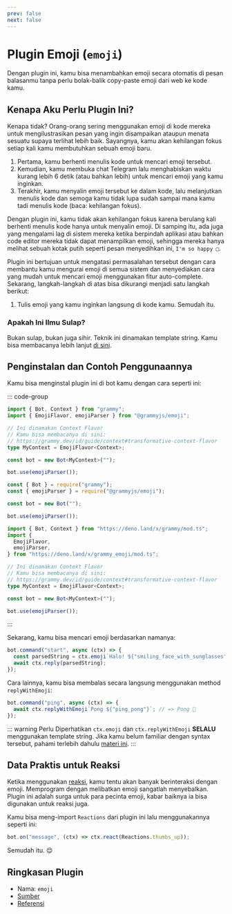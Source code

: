 ```yaml
---
prev: false
next: false
---
```


# Plugin Emoji (`emoji`)

Dengan plugin ini, kamu bisa menambahkan emoji secara otomatis di pesan
balasanmu tanpa perlu bolak-balik copy-paste emoji dari web ke kode kamu.

## Kenapa Aku Perlu Plugin Ini?

Kenapa tidak? Orang-orang sering menggunakan emoji di kode mereka untuk
mengilustrasikan pesan yang ingin disampaikan ataupun menata sesuatu supaya
terlihat lebih baik. Sayangnya, kamu akan kehilangan fokus setiap kali kamu
membutuhkan sebuah emoji baru.

1. Pertama, kamu berhenti menulis kode untuk mencari emoji tersebut.
2. Kemudian, kamu membuka chat Telegram lalu menghabiskan waktu kurang lebih 6
   detik (atau bahkan lebih) untuk mencari emoji yang kamu inginkan.
3. Terakhir, kamu menyalin emoji tersebut ke dalam kode, lalu melanjutkan
   menulis kode dan semoga kamu tidak lupa sudah sampai mana kamu tadi menulis
   kode (baca: kehilangan fokus).

Dengan plugin ini, kamu tidak akan kehilangan fokus karena berulang kali
berhenti menulis kode hanya untuk menyalin emoji. Di samping itu, ada juga yang
mengalami lag di sistem mereka ketika berpindah aplikasi atau bahkan code editor
mereka tidak dapat menampilkan emoji, sehingga mereka hanya melihat sebuah kotak
putih seperti pesan menyedihkan ini, `I'm so happy □`.

Plugin ini bertujuan untuk mengatasi permasalahan tersebut dengan cara membantu
kamu mengurai emoji di semua sistem dan menyediakan cara yang mudah untuk
mencari emoji menggunakan fitur auto-complete. Sekarang, langkah-langkah di atas
bisa dikurangi menjadi satu langkah berikut:

1. Tulis emoji yang kamu inginkan langsung di kode kamu. Semudah itu.

### Apakah Ini Ilmu Sulap?

Bukan sulap, bukan juga sihir. Teknik ini dinamakan template string. Kamu bisa
membacanya lebih lanjut
[di sini](https://developer.mozilla.org/en-US/docs/Web/JavaScript/Reference/Template_literals).

## Penginstalan dan Contoh Penggunaannya

Kamu bisa menginstal plugin ini di bot kamu dengan cara seperti ini:

::: code-group

```ts [TypeScript]
import { Bot, Context } from "grammy";
import { EmojiFlavor, emojiParser } from "@grammyjs/emoji";

// Ini dinamakan Context Flavor
// Kamu bisa membacanya di sini:
// https://grammy.dev/id/guide/context#transformative-context-flavor
type MyContext = EmojiFlavor<Context>;

const bot = new Bot<MyContext>("");

bot.use(emojiParser());
```

```js [JavaScript]
const { Bot } = require("grammy");
const { emojiParser } = require("@grammyjs/emoji");

const bot = new Bot("");

bot.use(emojiParser());
```

```ts [Deno]
import { Bot, Context } from "https://deno.land/x/grammy/mod.ts";
import {
  EmojiFlavor,
  emojiParser,
} from "https://deno.land/x/grammy_emoji/mod.ts";

// Ini dinamakan Context Flavor
// Kamu bisa membacanya di sini:
// https://grammy.dev/id/guide/context#transformative-context-flavor
type MyContext = EmojiFlavor<Context>;

const bot = new Bot<MyContext>("");

bot.use(emojiParser());
```

:::

Sekarang, kamu bisa mencari emoji berdasarkan namanya:

```js
bot.command("start", async (ctx) => {
  const parsedString = ctx.emoji`Halo! ${"smiling_face_with_sunglasses"}`; // => Halo! 😎
  await ctx.reply(parsedString);
});
```

Cara lainnya, kamu bisa membalas secara langsung menggunakan method
`replyWithEmoji`:

```js
bot.command("ping", async (ctx) => {
  await ctx.replyWithEmoji`Pong ${"ping_pong"}`; // => Pong 🏓
});
```

::: warning Perlu Diperhatikan `ctx.emoji` dan `ctx.replyWithEmoji` **SELALU**
menggunakan template string. Jika kamu belum familiar dengan syntax tersebut,
pahami terlebih dahulu
[materi ini](https://developer.mozilla.org/en-US/docs/Web/JavaScript/Reference/Template_literals).
:::

## Data Praktis untuk Reaksi

Ketika menggunakan [reaksi](../guide/reactions), kamu tentu akan banyak
berinteraksi dengan emoji. Memprogram dengan melibatkan emoji sangatlah
menyebalkan. Plugin ini adalah surga untuk para pecinta emoji, kabar baiknya ia
bisa digunakan untuk reaksi juga.

Kamu bisa meng-import `Reactions` dari plugin ini lalu menggunakannya seperti
ini:

```ts
bot.on("message", (ctx) => ctx.react(Reactions.thumbs_up));
```

Semudah itu. :relieved:

## Ringkasan Plugin

- Nama: `emoji`
- [Sumber](https://github.com/grammyjs/emoji)
- [Referensi](/ref/emoji/)
